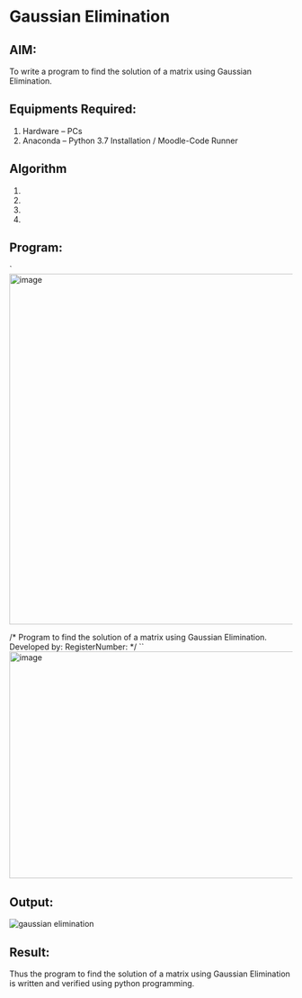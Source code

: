 # Gaussian Elimination

## AIM:
To write a program to find the solution of a matrix using Gaussian Elimination.

## Equipments Required:
1. Hardware – PCs
2. Anaconda – Python 3.7 Installation / Moodle-Code Runner

## Algorithm
1. 
2. 
3. 
4. 

## Program:
`
<img width="954" height="623" alt="image" src="https://github.com/user-attachments/assets/1e83535c-ae67-4301-9b30-490348ffb7f8" />

/*
Program to find the solution of a matrix using Gaussian Elimination.
Developed by: 
RegisterNumber: 
*/
``
<img width="898" height="403" alt="image" src="https://github.com/user-attachments/assets/e21ee1f3-f740-4a1f-a323-c3cafa292203" />

## Output:
![gaussian elimination]()


## Result:
Thus the program to find the solution of a matrix using Gaussian Elimination is written and verified using python programming.

